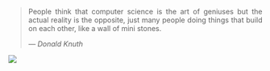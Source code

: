 
<div align="justify">

<blockquote>
  <p>People think that computer science is the art of geniuses but the actual reality is the opposite, just many people doing things that build on each other, like a wall of mini stones.</p>
  <cite>— Donald Knuth</cite>
</blockquote>
<img src="http://github-profile-summary-cards.vercel.app/api/cards/profile-details?username=josefilo&include_all_commits=true&count_private=true&theme=transparent"/>

</div>
<!-- <div align="center">
<img src="http://github-profile-summary-cards.vercel.app/api/cards/most-commit-language?username=josefilo&theme=dark"/>
<img src="http://github-profile-summary-cards.vercel.app/api/cards/profile-details?username=josefilo&include_all_commits=true&count_private=true&theme=dark"/>
<img src="https://github-readme-stats.vercel.app/api/top-langs/?username=josefilo&theme=dark&hide_border=true&include_all_commits=true&count_private=true&layout=compact&show_icons=true"/>
</div> -->


 
